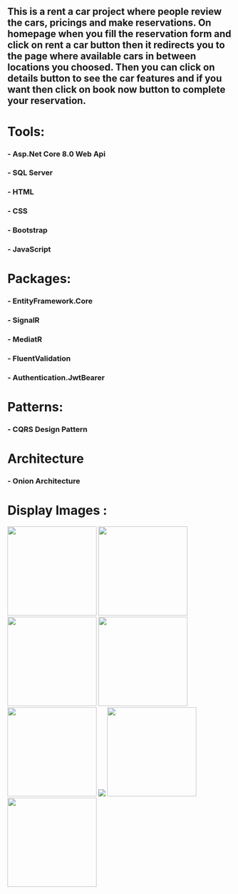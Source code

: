 <h2>
  This is a rent a car project where people review the cars, pricings and make reservations.
  On homepage when you fill the reservation form and click on rent a car button then it redirects you
  to the page where available cars in between locations you choosed. Then you can click on details button
  to see the car features and if you want then click on book now button to complete your reservation.
</h2>

# Tools:
### - Asp.Net Core 8.0 Web Api
### - SQL Server
### - HTML
### - CSS
### - Bootstrap
### - JavaScript

# Packages:
### - EntityFramework.Core
### - SignalR
### - MediatR
### - FluentValidation
### - Authentication.JwtBearer

# Patterns:
### - CQRS Design Pattern

# Architecture
### - Onion Architecture

# Display Images : 
<p>
  <img src="https://github.com/OguzhanKtn/Asp.Net-Core-BookCar/blob/main/ProjectImages/1.jpeg" width="200">
  <img src="https://github.com/OguzhanKtn/Asp.Net-Core-BookCar/blob/main/ProjectImages/2.jpeg" width="200">
  <img src="https://github.com/OguzhanKtn/Asp.Net-Core-BookCar/blob/main/ProjectImages/3.jpeg" width="200">
  <img src="https://github.com/OguzhanKtn/Asp.Net-Core-BookCar/blob/main/ProjectImages/4.jpeg" width="200">
  <img src="https://github.com/OguzhanKtn/Asp.Net-Core-BookCar/blob/main/ProjectImages/5.jpeg" width="200">
  <img src="https://github.com/OguzhanKtn/Asp.Net-Core-BookCar/blob/main/ProjectImages/6.jpeg width="200">
  <img src="https://github.com/OguzhanKtn/Asp.Net-Core-BookCar/blob/main/ProjectImages/7.jpeg" width="200">
  <img src="https://github.com/OguzhanKtn/Asp.Net-Core-BookCar/blob/main/ProjectImages/8.jpeg" width="200">
</p>
